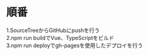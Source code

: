 # 順番

1.SourceTreeからGitHubにpushを行う  
2.npm run buildでVue、TypeScriptをビルド  
3.npm run deployでgh-pagesを使用したデプロイを行う  
